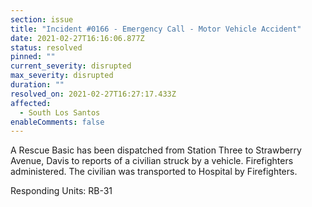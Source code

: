 ```yaml
---
section: issue
title: "Incident #0166 - Emergency Call - Motor Vehicle Accident"
date: 2021-02-27T16:16:06.877Z
status: resolved
pinned: ""
current_severity: disrupted
max_severity: disrupted
duration: ""
resolved_on: 2021-02-27T16:27:17.433Z
affected:
  - South Los Santos
enableComments: false
---
```

A Rescue Basic has been dispatched from Station Three to Strawberry Avenue, Davis to reports of a civilian struck by a vehicle. Firefighters administered. The civilian was transported to Hospital by Firefighters.

Responding Units: RB-31